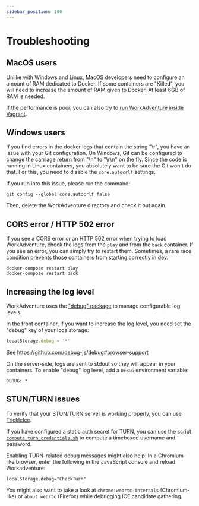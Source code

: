 ```yaml
---
sidebar_position: 100
---
```


# Troubleshooting

## MacOS users

Unlike with Windows and Linux, MacOS developers need to configure an amount of RAM dedicated
to Docker. If some containers are "Killed", you will need to increase the amount of RAM given
to Docker. At least 6GB of RAM is needed.

If the performance is poor, you can also try to [run WorkAdventure inside Vagrant](vagrant.md).

## Windows users

If you find errors in the docker logs that contain the string "\r", you have an issue with your Git configuration.
On Windows, Git can be configured to change the carriage return from "\n" to "\r\n" on the fly. Since the code
is running in Linux containers, you absolutely want to be sure the Git won't do that. For this, you need to
disable the `core.autocrlf` settings.

If you run into this issue, please run the command:

```console
git config --global core.autocrlf false
```

Then, delete the WorkAdventure directory and check it out again.

## CORS error / HTTP 502 error

If you see a CORS error or an HTTP 502 error when trying to load WorkAdventure, check the logs from the `play`
and from the `back` container. If you see an error, you can simply try to restart them.
Sometimes, a rare race condition prevents those containers from starting correctly in dev.

```console
docker-compose restart play
docker-compose restart back
```

## Increasing the log level

WorkAdventure uses the ["debug" package](https://github.com/debug-js/debug) to manage
configurable log levels.

In the front container, if you want to increase the log level, you need set the "debug" key of your localstorage:

```js
localStorage.debug = '*'
```

See https://github.com/debug-js/debug#browser-support

On the server-side, logs are sent to stdout so they will appear in your containers.
To enable "debug" log level, add a `DEBUG` environment variable:

```dotenv
DEBUG: *
```

## STUN/TURN issues

To verify that your STUN/TURN server is working properly, you can use
[TrickleIce](https://webrtc.github.io/samples/src/content/peerconnection/trickle-ice/).

If you have configured a static auth secret for TURN, you can use the script
[`compute_turn_credentials.sh`](https://github.com/workadventure/workadventure/tree/develop/contrib/tools/compute_turn_credentials.sh)
to compute a timeboxed username and password.

Enabling TURN-related debug messages might also help: In a Chromium-like
browser, enter the following in the JavaScript console and reload
Workadventure:
```
localStorage.debug="CheckTurn"
```

You might also want to take a look at `chrome:webrtc-internals` (Chromium-like)
or `about:webrtc` (Firefox) while debugging ICE candidate gathering.
